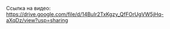 Ссылка на видео: https://drive.google.com/file/d/14BuIr2TxKgzy_QfFOrUgVW5jHq-aXqDz/view?usp=sharing
